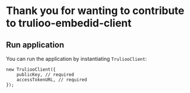 # Thank you for wanting to contribute to trulioo-embedid-client

## Run application

You can run the application by instantiating `TruliooClient`:

```
new TruliooClient({
    publicKey, // required
    accessTokenURL, // required
});
```